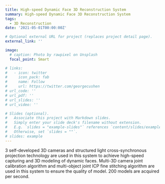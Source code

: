 ```yaml
---
title: High-speed Dynamic Face 3D Reconstruction System
summary: High-speed Dynamic Face 3D Reconstruction System
tags:
  - 3D Reconstruction
date: '2021-05-01T00:00:00Z'

# Optional external URL for project (replaces project detail page).
external_link: ''

image:
  # caption: Photo by rawpixel on Unsplash
  focal_point: Smart

# links:
#   - icon: twitter
#     icon_pack: fab
#     name: Follow
#     url: https://twitter.com/georgecushen
# url_code: ''
# url_pdf: ''
# url_slides: ''
# url_video: ''

# Slides (optional).
#   Associate this project with Markdown slides.
#   Simply enter your slide deck's filename without extension.
#   E.g. `slides = "example-slides"` references `content/slides/example-slides.md`.
#   Otherwise, set `slides = ""`.
# slides: example
---
```


3 self-developed 3D cameras and structured light cross-synchronous projection technology are used in this system to achieve high-speed capturing and 3D modeling of dynamic faces. Multi-3D camera joint calibration algorithm and multi-object joint ICP fine stitching algorithm are used in this system to ensure the quality of model. 200 models are acquired per second.